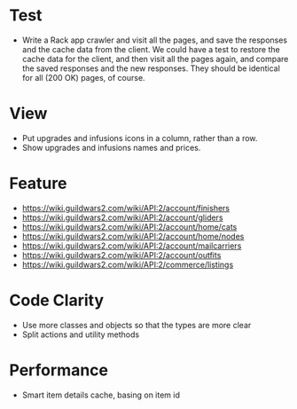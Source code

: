 # Test

* Write a Rack app crawler and visit all the pages, and save the responses
  and the cache data from the client. We could have a test to restore the
  cache data for the client, and then visit all the pages again, and compare
  the saved responses and the new responses. They should be identical for
  all (200 OK) pages, of course.

# View

* Put upgrades and infusions icons in a column, rather than a row.
* Show upgrades and infusions names and prices.

# Feature

* https://wiki.guildwars2.com/wiki/API:2/account/finishers
* https://wiki.guildwars2.com/wiki/API:2/account/gliders
* https://wiki.guildwars2.com/wiki/API:2/account/home/cats
* https://wiki.guildwars2.com/wiki/API:2/account/home/nodes
* https://wiki.guildwars2.com/wiki/API:2/account/mailcarriers
* https://wiki.guildwars2.com/wiki/API:2/account/outfits
* https://wiki.guildwars2.com/wiki/API:2/commerce/listings

# Code Clarity

* Use more classes and objects so that the types are more clear
* Split actions and utility methods

# Performance

* Smart item details cache, basing on item id
